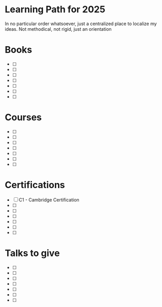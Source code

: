 # Learning Path for 2025

In no particular order whatsoever, just a centralized place to localize my ideas.
Not methodical, not rigid, just an orientation

# Books

- [ ]
- [ ]
- [ ]
- [ ]
- [ ]
- [ ]
- [ ]

# Courses

- [ ]
- [ ]
- [ ]
- [ ]
- [ ]
- [ ]
- [ ]

# Certifications

- [ ] C1 - Cambridge Certification
- [ ]
- [ ]
- [ ]
- [ ]
- [ ]
- [ ]

# Talks to give

- [ ]
- [ ]
- [ ]
- [ ]
- [ ]
- [ ]
- [ ]
